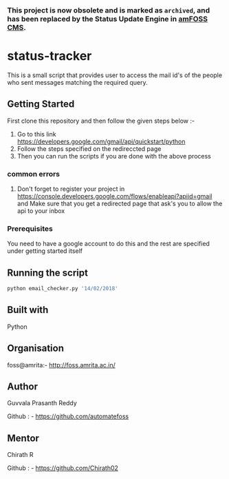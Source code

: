 ### This project is now obsolete and is marked as `archived`, and has been replaced by the Status Update Engine in [amFOSS CMS](https://github.com/amfoss/cms). 

# status-tracker
This is a small script that provides user to access the mail id's of the people who sent messages matching the required query.
## Getting Started
First clone this repository and then follow the given steps below :-
1) Go to this link https://developers.google.com/gmail/api/quickstart/python
2) Follow the steps specified on the redireccted page
3) Then you can run the scripts if you are done with the above process
### common errors
1) Don't forget to register your project in https://console.developers.google.com/flows/enableapi?apiid=gmail and Make sure that you get a redirected page that ask's you to allow the api to your inbox
### Prerequisites
You need to have a google account to do this and the rest are specified under  getting started itself
## Running the script
```python
python email_checker.py '14/02/2018'
``` 

## Built with
Python
## Organisation
foss@amrita:- http://foss.amrita.ac.in/
## Author
Guvvala Prasanth Reddy

Github : - https://github.com/automatefoss
## Mentor
Chirath R

Github : - https://github.com/Chirath02
